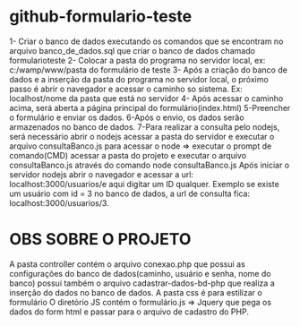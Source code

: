 # github-formulario-teste

 1- Criar o banco de dados executando os comandos que se encontram no arquivo banco_de_dados.sql que criar o banco de dados chamado formularioteste
 2- Colocar a pasta do programa no servidor local, ex: c:/wamp/www/pasta do formulário de teste
 3- Após a criação do banco de dados e a inserção da pasta do programa no servidor local, o próximo passo é abrir o navegador e acessar o caminho so sistema.
 Ex: localhost/nome da pasta que está no servidor
 4- Após acessar o caminho acima, será aberta a página principal do formulário(index.html)
 5-Preencher o formulário e enviar os dados.
 6-Após o envio, os dados serão armazenados no banco de dados.
 7-Para realizar a consulta pelo nodejs, será necessário abrir o nodejs acessar a pasta do servidor e executar o arquivo consultaBanco.js
 para acessar o node => executar o prompt de comando(CMD) acessar a pasta do projeto e executar o arquivo consultaBanco.js através do comando node consultaBanco.js
 Após iniciar o servidor nodejs abrir o navegador e acessar a url: localhost:3000/usuarios/e aqui digitar um ID qualquer.
 Exemplo se existe um usuário com id = 3 no banco de dados, a url de consulta fica: localhost:3000/usuarios/3.

# OBS SOBRE O PROJETO
 A pasta controller contém o arquivo conexao.php que possui as configurações do banco de dados(caminho, usuário e senha, nome do banco)
 possui também o arquivo cadastrar-dados-bd-php que realiza a inserção do dados no banco de dados.
 A pasta css é para estilizar o formulário
 O diretório JS contém o formulário.js => Jquery que pega os dados do form html e passar para o arquivo de cadastro do PHP.

